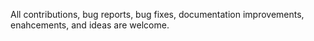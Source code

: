 All contributions, bug reports, bug fixes, documentation improvements, enahcements, and ideas are welcome. 
